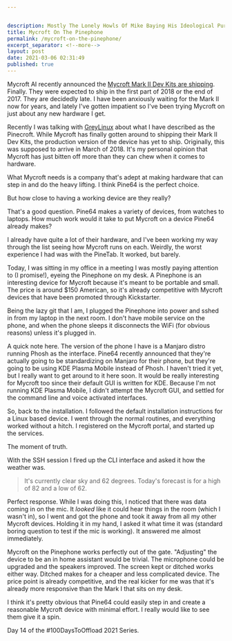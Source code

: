 ```yaml
---


description: Mostly The Lonely Howls Of Mike Baying His Ideological Purity At The Moon
title: Mycroft On The Pinephone
permalink: /mycroft-on-the-pinephone/
excerpt_separator: <!--more-->
layout: post
date: 2021-03-06 02:31:49
published: true
---
```


Mycroft AI recently announced the [Mycroft Mark II Dev Kits are shipping](https://mycroft.ai/blog/mark-ii-dev-kits-are-shipping-%F0%9F%9A%A2/). Finally. They were expected to ship in the first part of 2018 or the end of 2017. They are decidedly late. I have been anxiously waiting for the Mark II now for years, and lately I've gotten impatient so I've been trying Mycroft on just about any new hardware I get.

<!--more-->

Recently I was talking with [GreyLinux](https://fosstodon.org/@greylinux) about what I have described as the Pinecroft. While Mycroft has finally gotten around to shipping their Mark II Dev Kits, the production version of the device has yet to ship. Originally, this was supposed to arrive in March of 2018. It's my personal opinion that Mycroft has just bitten off more than they can chew when it comes to hardware.

What Mycroft needs is a company that's adept at making hardware that can step in and do the heavy lifting. I think Pine64 is the perfect choice.

But how close to having a working device are they really?

That's a good question. Pine64 makes a variety of devices, from watches to laptops. How much work would it take to put Mycroft on a device Pine64 already makes?

I already have quite a lot of their hardware, and I've been working my way through the list seeing how Mycroft runs on each. Weirdly, the worst experience I had was with the PineTab. It worked, but barely.

Today, I was sitting in my office in a meeting I was mostly paying attention to (I promise!), eyeing the Pinephone on my desk. A Pinephone is an interesting device for Mycroft because it's meant to be portable and small. The price is around $150 American, so it's already competitive with Mycroft devices that have been promoted through Kickstarter.

Being the lazy git that I am, I plugged the Pinephone into power and sshed in from my laptop in the next room. I don't have mobile service on the phone, and when the phone sleeps it disconnects the WiFi (for obvious reasons) unless it's plugged in.

A quick note here. The version of the phone I have is a Manjaro distro running Phosh as the interface. Pine64 recently announced that they're actually going to be standardizing on Manjaro for their phone, but they're going to be using KDE Plasma Mobile instead of Phosh. I haven't tried it yet, but I really want to get around to it here soon. It would be really interesting for Mycroft too since their default GUI is written for KDE. Because I'm not running KDE Plasma Mobile, I didn't attempt the Mycroft GUI, and settled for the command line and voice activated interfaces.

So, back to the installation. I followed the default installation instructions for a Linux based device. I went through the normal routines, and everything worked without a hitch. I registered on the Mycroft portal, and started up the services.

The moment of truth.

With the SSH session I fired up the CLI interface and asked it how the weather was.

> It's currently clear sky and 62 degrees. Today's forecast is for a high of 82 and a low of 62.

Perfect response. While I was doing this, I noticed that there was data coming in on the mic. It _looked_ like it could hear things in the room (which I wasn't in), so I went and got the phone and took it away from all my other Mycroft devices. Holding it in my hand, I asked it what time it was (standard boring question to test if the mic is working). It answered me almost immediately.

Mycroft on the Pinephone works perfectly out of the gate. "Adjusting" the device to be an in home assistant would be trivial. The microphone could be upgraded and the speakers improved. The screen kept or ditched works either way. Ditched makes for a cheaper and less complicated device. The price point is already competitive, and the real kicker for me was that it's already more responsive than the Mark I that sits on my desk.

I think it's pretty obvious that Pine64 could easily step in and create a reasonable Mycroft device with minimal effort. I really would like to see them give it a spin. 

Day 14 of the #100DaysToOffload 2021 Series.
